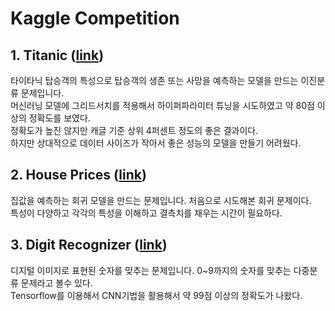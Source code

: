 Kaggle Competition
==================
## 1. Titanic ([link](https://www.kaggle.com/c/titanic))
 타이타닉 탑승객의 특성으로 탑승객의 생존 또는 사망을 예측하는 모델을 만드는 이진분류 문제입니다.   
 머신러닝 모델에 그리드서치를 적용해서 하이퍼파라미터 튜닝을 시도하였고 약 80점 이상의 정확도를 보였다.   
 정확도가 높진 않지만 캐글 기준 상위 4퍼센트 정도의 좋은 결과이다.    
 하지만 상대적으로 데이터 사이즈가 작아서 좋은 성능의 모델을 만들기 어려웠다.
 
## 2. House Prices ([link](https://www.kaggle.com/c/house-prices-advanced-regression-techniques))
 집값을 예측하는 회귀 모델을 만드는 문제입니다. 처음으로 시도해본 회귀 문제이다.    
 특성이 다양하고 각각의 특성을 이해하고 결측치를 채우는 시간이 필요하다.
 
## 3. Digit Recognizer ([link](https://www.kaggle.com/c/digit-recognizer))
 디지털 이미지로 표현된 숫자를 맞추는 문제입니다. 0~9까지의 숫자를 맞추는 다중분류 문제라고 볼수 있다.    
 Tensorflow를 이용해서 CNN기법을 활용해서 약 99점 이상의 정확도가 나왔다.
